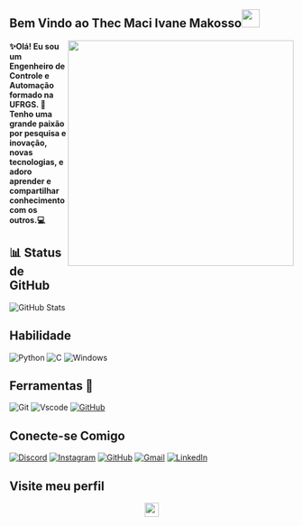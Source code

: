 ## Bem Vindo ao Thec Maci Ivane Makosso<img src="https://raw.githubusercontent.com/MartinHeinz/MartinHeinz/master/wave.gif" width="32px"/>

<img src="https://raw.githubusercontent.com/MicaelliMedeiros/micaellimedeiros/master/image/computer-illustration.png" min-width="400px" max-width="400px" width="400px" align="right" border-radius="5px">

#### ✨Olá! Eu sou um Engenheiro de Controle e Automação formado na UFRGS. 🚀Tenho uma grande paixão por pesquisa e inovação, novas tecnologias, e adoro aprender e compartilhar conhecimento com os outros.💻

## 📊 Status de GitHub 
![GitHub Stats](https://github-readme-stats.vercel.app/api?username=1Thec&theme=transparent&bg_color=000&border_color=30A3DC&show_icons=true&icon_color=30A3DC&title_color=E94D5F&text_color=FFF)
  
## Habilidade
![Python](https://img.shields.io/badge/python-3670A0?style=for-the-badge&logo=python&logoColor=ffdd54)
  ![C](https://img.shields.io/badge/C-00599C?style=for-the-badge&logo=c&logoColor=white) 
![Windows](https://img.shields.io/badge/Windows-000?style=for-the-badge&logo=windows&logoColor=2CA5E0) 
    




## Ferramentas 🔧
![Git](https://img.shields.io/badge/GIT-E44C30?style=for-the-badge&logo=git&logoColor=white) ![Vscode](https://img.shields.io/badge/Vscode-007ACC?style=for-the-badge&logo=visual-studio-code&logoColor=white) [![GitHub](https://img.shields.io/badge/GitHub-100000?style=for-the-badge&logo=github&logoColor=white)](https://github.com/SEUUSERNAME) 


## Conecte-se Comigo
[![Discord](https://img.shields.io/badge/Discord-7289DA?style=for-the-badge&logo=discord&logoColor=white)](https://discord.com/channels/thecmaci/) [![Instagram](https://img.shields.io/badge/-Instagram-%23E4405F?style=for-the-badge&logo=instagram&logoColor=white)](https://www.instagram.com/thec_maci/)          [![GitHub](https://img.shields.io/badge/GitHub-100000?style=for-the-badge&logo=github&logoColor=white)](https://github.com/1Thec) [![Gmail](https://img.shields.io/badge/Gmail-333333?style=for-the-badge&logo=gmail&logoColor=red)](mailto:ivanethecmaci@gmail.com
) [![LinkedIn](https://img.shields.io/badge/LinkedIn-0077B5?style=for-the-badge&logo=linkedin&logoColor=white)](https://www.linkedin.com/in/thec-maci-makosso-18570214a/)   

 ## Visite meu perfil
<p align="center"> 
   <img height="25px" alingn="center" src="https://profile-counter.glitch.me/1Thec/count.svg" />
 </p>
                    
